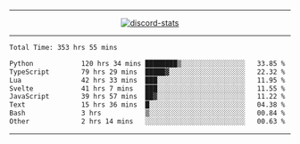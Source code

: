 <a href="https://www.github.com/ripavoid" target="_blank" rel="noreferrer">

-------

<div align='center'>
    <a href='https://discordapp.com/users/825178146797518881'>
        <img align='center' alt='discord-stats' src='https://api.discord-status.me/825178146797518881?nitro&boost=4&gradient=%231e0b1a%2C%23000000%2C%23000000%2C%23160316'></img>
    </a>
</div>

-------

<!--START_SECTION:waka-->

```txt
Total Time: 353 hrs 55 mins

Python            120 hrs 34 mins ████████▒░░░░░░░░░░░░░░░░   33.85 %
TypeScript        79 hrs 29 mins  █████▓░░░░░░░░░░░░░░░░░░░   22.32 %
Lua               42 hrs 33 mins  ███░░░░░░░░░░░░░░░░░░░░░░   11.95 %
Svelte            41 hrs 7 mins   ███░░░░░░░░░░░░░░░░░░░░░░   11.55 %
JavaScript        39 hrs 57 mins  ██▓░░░░░░░░░░░░░░░░░░░░░░   11.22 %
Text              15 hrs 36 mins  █░░░░░░░░░░░░░░░░░░░░░░░░   04.38 %
Bash              3 hrs           ▒░░░░░░░░░░░░░░░░░░░░░░░░   00.84 %
Other             2 hrs 14 mins   ░░░░░░░░░░░░░░░░░░░░░░░░░   00.63 %
```

<!--END_SECTION:waka-->

-------
